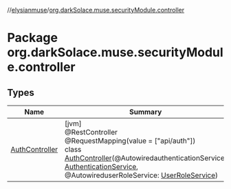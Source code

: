 //[elysianmuse](../../index.md)/[org.darkSolace.muse.securityModule.controller](index.md)

# Package org.darkSolace.muse.securityModule.controller

## Types

| Name | Summary |
|---|---|
| [AuthController](-auth-controller/index.md) | [jvm]<br>@RestController<br>@RequestMapping(value = ["api/auth"])<br>class [AuthController](-auth-controller/index.md)(@AutowiredauthenticationService: [AuthenticationService](../org.darkSolace.muse.securityModule.service/-authentication-service/index.md), @AutowireduserRoleService: [UserRoleService](../org.darkSolace.muse.userModule.service/-user-role-service/index.md)) |
